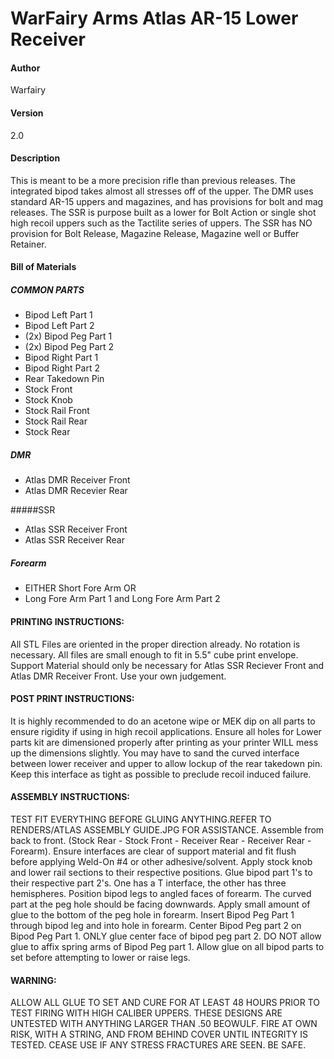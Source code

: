 # WarFairy Arms Atlas AR-15 Lower Receiver

#### Author
Warfairy

#### Version
2.0

#### Description

This is meant to be a more precision rifle than previous releases. The integrated bipod takes almost all stresses off of the upper. The DMR uses standard AR-15 uppers and magazines, and has provisions for bolt and mag releases. The SSR is purpose built as a lower for Bolt Action or single shot high recoil uppers such as the Tactilite series of uppers. The SSR has NO provision for Bolt Release, Magazine Release, Magazine well or Buffer Retainer.

#### Bill of Materials

##### COMMON PARTS
- Bipod Left Part 1
- Bipod Left Part 2
- (2x) Bipod Peg Part 1
- (2x) Bipod Peg Part 2
- Bipod Right Part 1
- Bipod Right Part 2
- Rear Takedown Pin
- Stock Front
- Stock Knob
- Stock Rail Front
- Stock Rail Rear
- Stock Rear

##### DMR
- Atlas DMR Receiver Front
- Atlas DMR Recevier Rear

#####SSR
- Atlas SSR Receiver Front
- Atlas SSR Receiver Rear

##### Forearm
- EITHER Short Fore Arm OR 
- Long Fore Arm Part 1 and Long Fore Arm Part 2

#### PRINTING INSTRUCTIONS:

All STL Files are oriented in the proper direction already. No rotation is necessary. All files are small enough to fit in 5.5" cube print envelope. Support Material should only be necessary for Atlas SSR Reciever Front and Atlas DMR Receiver Front. Use your own judgement.

#### POST PRINT INSTRUCTIONS:

It is highly recommended to do an acetone wipe or MEK dip on all parts to ensure rigidity if using in high recoil applications. Ensure all holes for Lower parts kit are dimensioned properly after printing as your printer WILL mess up the dimensions slightly. You may have to sand the curved interface between lower receiver and upper to allow lockup of the rear takedown pin. Keep this interface as tight as possible to preclude recoil induced failure. 

#### ASSEMBLY INSTRUCTIONS: 

TEST FIT EVERYTHING BEFORE GLUING ANYTHING.REFER TO RENDERS/ATLAS ASSEMBLY GUIDE.JPG FOR ASSISTANCE. Assemble from back to front. (Stock Rear - Stock Front - Receiver Rear - Receiver Rear - Forearm). Ensure interfaces are clear of support material and fit flush before applying Weld-On #4 or other adhesive/solvent. Apply stock knob and lower rail sections to their respective positions. Glue bipod part 1's to their respective part 2's. One has a T interface, the other has three hemispheres. Position bipod legs to angled faces of forearm. The curved part at the peg hole should be facing downwards. Apply small amount of glue to the bottom of the peg hole in forearm. Insert Bipod Peg Part 1 through bipod leg and into hole in forearm. Center Bipod Peg part 2 on Bipod Peg Part 1. ONLY glue center face of bipod peg part 2. DO NOT allow glue to affix spring arms of Bipod Peg part 1. Allow glue on all bipod parts to set before attempting to lower or raise legs.

#### WARNING:
ALLOW ALL GLUE TO SET AND CURE FOR AT LEAST 48 HOURS PRIOR TO TEST FIRING WITH HIGH CALIBER UPPERS. THESE DESIGNS ARE UNTESTED WITH ANYTHING LARGER THAN .50 BEOWULF. FIRE AT OWN RISK, WITH A STRING, AND FROM BEHIND COVER UNTIL INTEGRITY IS TESTED. CEASE USE IF ANY STRESS FRACTURES ARE SEEN. BE SAFE.
